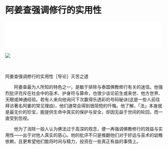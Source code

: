 # 阿姜查强调修行的实用性

<iframe frameborder="0" marginwidth="0" marginheight="0" width=500 height=86 src="./mp3/23-0.mp3"></iframe>

![](./img/23-0.webp)

　

阿姜查强调修行的实用性［导论］灭苦之道

　　阿姜查最为人所知的特色之一，是敏于排除与泰国佛教修行有关的迷信。他强烈批评充斥在社会中的巫术、护身符与算命，也很少谈论前生或来世、他方世界、天眼或神通经验。若有人来向他询问下次赢得乐透彩的号码秘诀(这是一些人前往拜访著名阿姜的常见理由)，他们通常会得到很简短的忏悔。他了解，「法」本身就是最无价的珍宝，能提供生命中真实的保护与安全，却因无益于世间的轮回，而一直受到忽视。

　　他为了消除一般人认为佛法过于高深的观念，便一再强调佛教修行的效益与实用性——出于对他人真实的慈心。他的批评不只是推翻他们对于好运与巫术的幼稚依赖，且更希望他们能将时间与精力，投资在一些真正有益的事情上。

 

